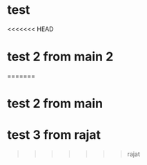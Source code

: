 # test
<<<<<<< HEAD
# test 2 from main 2
=======
# test 2 from main 
# test 3 from rajat 
>>>>>>> rajat
